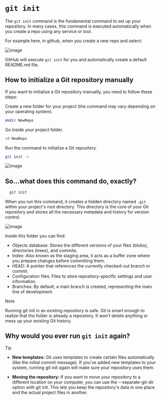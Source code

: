 # `git init`

The `git init` command is the fundamental command to set up your repository. In many cases, this command is executed automatically when you create a repo using any service or tool.

For example here, in github, when you create a new repo and select:

![image](https://github.com/user-attachments/assets/28404b24-bdcd-4082-a249-d2428dcd4098)

GitHub will execute `git init` for you and automatically create a default README.md file.

## How to initialize a Git repository manually

If you want to initialize a Git repository manually, you need to follow these steps:

 Create a new folder for your project (the command may vary depending on your operating system).
```bash
mkdir NewRepo
```

Go inside your project folder.
```bash
cd NewRepo
```

Run the command to initialize a Git repository.
```bash
git init -> 
```

![image](https://github.com/user-attachments/assets/269a4557-ed82-4aac-acbe-1470eda1fadd)

## So...what does this command do, exactly?
```bash
  git init
```

When you run this command, it creates a hidden directory named `.git` within your project's root directory. This directory is the core of your Git repository and stores all the necessary metadata and history for version control. 

![image](https://github.com/user-attachments/assets/36520a9c-7034-4410-8420-d56671fef635)

Inside this folder you can find:

* Objects database: Stores the different versions of your files (blobs), directories (trees), and commits.
* Index: Also known as the staging area, it acts as a buffer zone where you prepare changes before committing them.
* HEAD: A pointer that references the currently checked-out branch or commit.
* Configuration files: Files to store repository-specific settings and user information.
* Branches: By default, a main branch is created, representing the main line of development.

> [!NOTE]
> Running git init in an existing repository is safe. Git is smart enough to realize that the folder is already a repository. It won't delete anything or mess up your existing Git history.

## Why would you ever run `git init` again?

> [!TIP]
> * **New templates:** Git uses templates to create certain files automatically (like the initial commit message). If you've added new templates to your system, running git init again will make sure your repository uses them.
>   
> * **Moving the repository:** If you want to move your repository to a different location on your computer, you can use the --separate-git-dir option with git init. This lets you keep the repository's data in one place and the actual project files in another.
